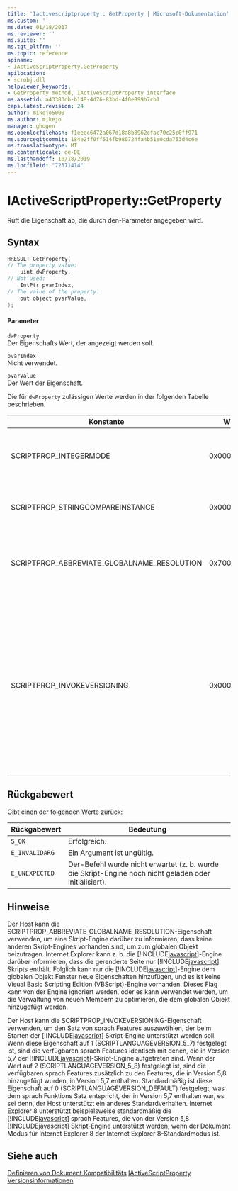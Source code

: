 ```yaml
---
title: 'Iactivescriptproperty:: GetProperty | Microsoft-Dokumentation'
ms.custom: ''
ms.date: 01/18/2017
ms.reviewer: ''
ms.suite: ''
ms.tgt_pltfrm: ''
ms.topic: reference
apiname:
- IActiveScriptProperty.GetProperty
apilocation:
- scrobj.dll
helpviewer_keywords:
- GetProperty method, IActiveScriptProperty interface
ms.assetid: a43383db-b148-4d76-83bd-4f0e899b7cb1
caps.latest.revision: 24
author: mikejo5000
ms.author: mikejo
manager: ghogen
ms.openlocfilehash: f1eeec6472a067d18a8b8962cfac70c25c0ff971
ms.sourcegitcommit: 184e2ff0ff514fb980724fa4b51e0cda753d4c6e
ms.translationtype: MT
ms.contentlocale: de-DE
ms.lasthandoff: 10/18/2019
ms.locfileid: "72571414"
---
```

# <a name="iactivescriptpropertygetproperty"></a>IActiveScriptProperty::GetProperty
Ruft die Eigenschaft ab, die durch den-Parameter angegeben wird.  
  
## <a name="syntax"></a>Syntax  
  
```cpp
HRESULT GetProperty(  
// The property value:  
    uint dwProperty,    
// Not used:  
    IntPtr pvarIndex,    
// The value of the property:   
    out object pvarValue,    
);  
```  
  
#### <a name="parameters"></a>Parameter  
 `dwProperty`  
 Der Eigenschafts Wert, der angezeigt werden soll.  
  
 `pvarIndex`  
 Nicht verwendet.  
  
 `pvarValue`  
 Der Wert der Eigenschaft.  
  
 Die für `dwProperty` zulässigen Werte werden in der folgenden Tabelle beschrieben.  
  
|Konstante|Wert|Bedeutung|  
|--------------|-----------|-------------|  
|SCRIPTPROP_INTEGERMODE|0x00003000|Erzwingt das Aufteilen der Skript-Engine im ganzzahligen Modus anstelle des Gleit Komma Modus.|  
|SCRIPTPROP_STRINGCOMPAREINSTANCE|0x00003001|Ermöglicht das Ersetzen der Zeichen folgen Vergleichsfunktion der Skript-Engine.|  
|SCRIPTPROP_ABBREVIATE_GLOBALNAME_RESOLUTION|0x70000002|Teilt der Skript-Engine mit, dass keine anderen Skript-Engines vorhanden sind, um zum globalen Objekt beizutragen.|  
|SCRIPTPROP_INVOKEVERSIONING|0x00004000|Erzwingt, dass die [!INCLUDE[javascript](../../javascript/includes/javascript-md.md)] Skript-Engine eine Reihe von sprach Features auswählen muss, die unterstützt werden sollen. Der Standardsatz von sprach Features, die von der [!INCLUDE[javascript](../../javascript/includes/javascript-md.md)] Skript-Engine unterstützt werden, entspricht dem sprach Featuresatz, der in Version 5,7 des [!INCLUDE[javascript](../../javascript/includes/javascript-md.md)] Scripting Engine enthalten war.|  
  
## <a name="return-value"></a>Rückgabewert  
 Gibt einen der folgenden Werte zurück:  
  
|Rückgabewert|Bedeutung|  
|------------------|-------------|  
|`S_OK`|Erfolgreich.|  
|`E_INVALIDARG`|Ein Argument ist ungültig.|  
|`E_UNEXPECTED`|Der-Befehl wurde nicht erwartet (z. b. wurde die Skript-Engine noch nicht geladen oder initialisiert).|  
  
## <a name="remarks"></a>Hinweise  
 Der Host kann die SCRIPTPROP_ABBREVIATE_GLOBALNAME_RESOLUTION-Eigenschaft verwenden, um eine Skript-Engine darüber zu informieren, dass keine anderen Skript-Engines vorhanden sind, um zum globalen Objekt beizutragen. Internet Explorer kann z. b. die [!INCLUDE[javascript](../../javascript/includes/javascript-md.md)]-Engine darüber informieren, dass die gerenderte Seite nur [!INCLUDE[javascript](../../javascript/includes/javascript-md.md)] Skripts enthält. Folglich kann nur die [!INCLUDE[javascript](../../javascript/includes/javascript-md.md)]-Engine dem globalen Objekt Fenster neue Eigenschaften hinzufügen, und es ist keine Visual Basic Scripting Edition (VBScript)-Engine vorhanden. Dieses Flag kann von der Engine ignoriert werden, oder es kann verwendet werden, um die Verwaltung von neuen Membern zu optimieren, die dem globalen Objekt hinzugefügt werden.  
  
 Der Host kann die SCRIPTPROP_INVOKEVERSIONING-Eigenschaft verwenden, um den Satz von sprach Features auszuwählen, der beim Starten der [!INCLUDE[javascript](../../javascript/includes/javascript-md.md)] Skript-Engine unterstützt werden soll. Wenn diese Eigenschaft auf 1 (SCRIPTLANGUAGEVERSION_5_7) festgelegt ist, sind die verfügbaren sprach Features identisch mit denen, die in Version 5,7 der [!INCLUDE[javascript](../../javascript/includes/javascript-md.md)]-Skript-Engine aufgetreten sind. Wenn der Wert auf 2 (SCRIPTLANGUAGEVERSION_5_8) festgelegt ist, sind die verfügbaren sprach Features zusätzlich zu den Features, die in Version 5,8 hinzugefügt wurden, in Version 5,7 enthalten. Standardmäßig ist diese Eigenschaft auf 0 (SCRIPTLANGUAGEVERSION_DEFAULT) festgelegt, was dem sprach Funktions Satz entspricht, der in Version 5,7 enthalten war, es sei denn, der Host unterstützt ein anderes Standardverhalten. Internet Explorer 8 unterstützt beispielsweise standardmäßig die [!INCLUDE[javascript](../../javascript/includes/javascript-md.md)] sprach Features, die von der Version 5,8 [!INCLUDE[javascript](../../javascript/includes/javascript-md.md)] Skript-Engine unterstützt werden, wenn der Dokument Modus für Internet Explorer 8 der Internet Explorer 8-Standardmodus ist.  
  
## <a name="see-also"></a>Siehe auch  
 [Definieren von Dokument Kompatibilitäts](https://docs.microsoft.com/previous-versions/windows/internet-explorer/ie-developer/compatibility/cc288325(v=vs.85))   
 [IActiveScriptProperty](../../winscript/reference/iactivescriptproperty.md)   
 [Versionsinformationen](../../javascript/reference/javascript-version-information.md)